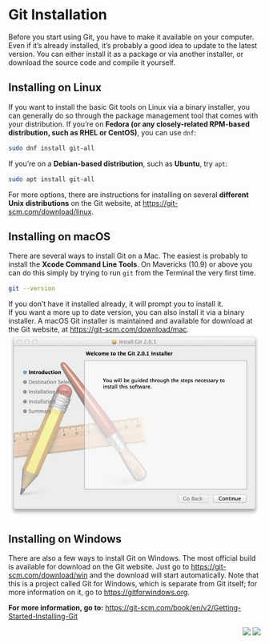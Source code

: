 # Git Installation
Before you start using Git, you have to make it available on your computer. Even if it’s already installed, it’s probably a good idea to update to the latest version. You can either install it as a package or via another installer, or download the source code and compile it yourself.

## Installing on Linux
If you want to install the basic Git tools on Linux via a binary installer, you can generally do so through the package management tool that comes with your distribution. If you’re on **Fedora (or any closely-related RPM-based distribution, such as RHEL or CentOS)**, you can use ```dnf```:
```bash 
sudo dnf install git-all
```
If you’re on a **Debian-based distribution**, such as **Ubuntu**, try ```apt```:
```bash 
sudo apt install git-all
```
For more options, there are instructions for installing on several **different Unix distributions** on the Git website, at https://git-scm.com/download/linux.


## Installing on macOS
There are several ways to install Git on a Mac. The easiest is probably to install the **Xcode Command Line Tools**. On Mavericks (10.9) or above you can do this simply by trying to run ```git``` from the Terminal the very first time.
```bash 
git --version
```
If you don’t have it installed already, it will prompt you to install it.<br>
If you want a more up to date version, you can also install it via a binary installer. A macOS Git installer is maintained and available for download at the Git website, at https://git-scm.com/download/mac.
<img src="images/git-osx-installer.png">


## Installing on Windows
There are also a few ways to install Git on Windows. The most official build is available for download on the Git website. Just go to https://git-scm.com/download/win and the download will start automatically. Note that this is a project called Git for Windows, which is separate from Git itself; for more information on it, go to https://gitforwindows.org.


**For more information, go to:** https://git-scm.com/book/en/v2/Getting-Started-Installing-Git
<br>
<div align="right"><a href="01_What_is_Git.md" targert="_blacnk"><img src="https://img.shields.io/badge/Previus-orange?style=for-the-badge&logoColor=white"/></a>
<a href="03_Git_vs_Github.md" targert="_blacnk"><img src="https://img.shields.io/badge/Next-orange?style=for-the-badge&logoColor=white"/></a>
</div>